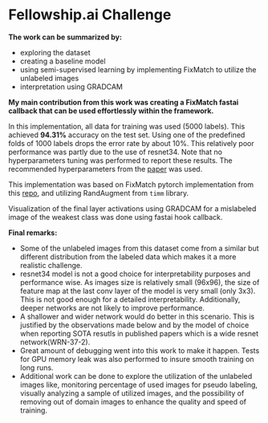 # Fellowship.ai Challenge

**The work can be summarized by:**
- exploring the dataset
- creating a baseline model
- using semi-supervised learning by implementing FixMatch to utilize the unlabeled images
- interpretation using GRADCAM

**My main contribution from this work was creating a FixMatch fastai callback that can be used effortlessly within the framework.**  

In this implementation, all data for training was used (5000 labels). This achieved **94.31%** accuracy on the test set. Using one of the predefined folds of 1000 labels drops the error rate by about 10%. This relatively poor performance was partly due to the use of resnet34. Note that no hyperparameters tuning was performed to report these results. The recommended hyperparameters from the [paper](https://arxiv.org/abs/2001.07685) was used. 

This implementation was based on FixMatch pytorch implementation from this [repo](https://github.com/kekmodel/FixMatch-pytorch), and utilizing RandAugment from `timm` library. 

Visualization of the final layer activations using GRADCAM for a mislabeled image of the weakest class was done using fastai hook callback. 

**Final remarks:**

- Some of the unlabeled images from this dataset come from a similar but different distribution from the labeled data which makes it a more realistic challenge.
- resnet34 model is not a good choice for interpretability purposes and performance wise. As images size is relatively small (96x96), the size of feature map at the last conv layer of the model is very small (only 3x3). This is not good enough for a detailed interpretability. Additionally, deeper networks are not likely to improve performance.
- A shallower and wider network would do better in this scenario. This is justified by the observations made below and by the model of choice when reporting SOTA resutls in published papers which is a wide resnet network(WRN-37-2).
- Great amount of debugging went into this work to make it happen. Tests for GPU memory leak was also performed to insure smooth training on long runs. 
- Additional work can be done to explore the utilization of the unlabeled images like, monitoring percentage of used images for pseudo labeling, visually analyzing a sample of utilized images, and the possibility of removing out of domain images to enhance the quality and speed of training. 
